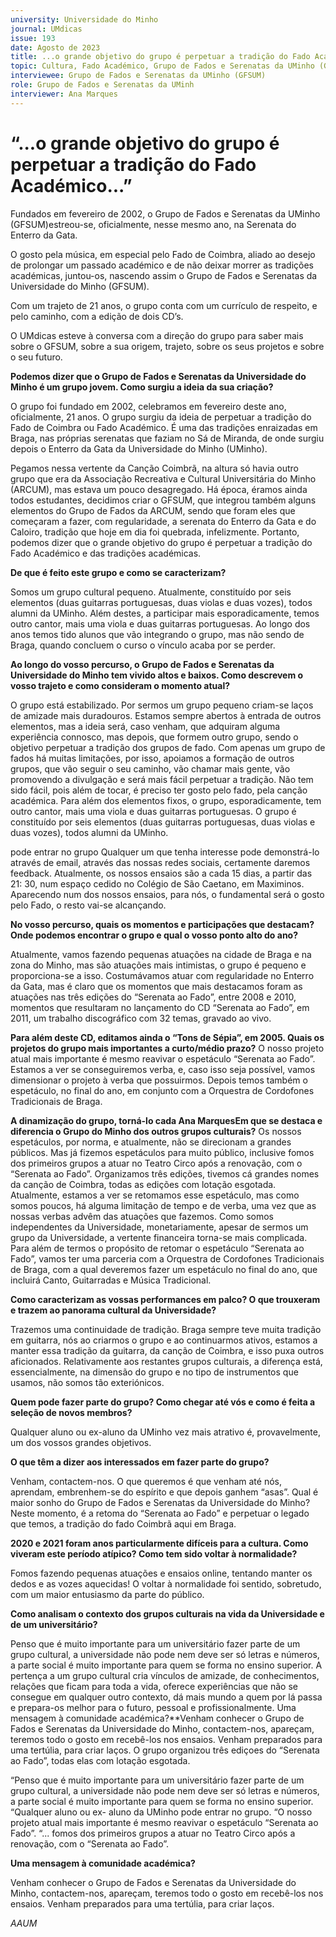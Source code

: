 ```yaml
---
university: Universidade do Minho
journal: UMdicas 
issue: 193
date: Agosto de 2023
title: ...o grande objetivo do grupo é perpetuar a tradição do Fado Académico...
topic: Cultura, Fado Académico, Grupo de Fados e Serenatas da UMinho (GFSUM)
interviewee: Grupo de Fados e Serenatas da UMinho (GFSUM)
role: Grupo de Fados e Serenatas da UMinh
interviewer: Ana Marques
---
```



# “...o grande objetivo do grupo é perpetuar a tradição do Fado Académico...”

Fundados em fevereiro de 2002, o Grupo de Fados e Serenatas da UMinho (GFSUM)estreou-se, oficialmente, nesse mesmo ano, na Serenata do Enterro da Gata.

O gosto pela música, em especial pelo Fado de Coimbra, aliado ao desejo de prolongar um passado académico e de não deixar morrer as tradições académicas, juntou-os, nascendo assim o Grupo de Fados e Serenatas da Universidade do Minho (GFSUM). 

Com um trajeto de 21 anos, o grupo conta com um currículo de respeito, e pelo caminho, com a edição de dois CD’s. 

O UMdicas esteve à conversa com a direção do grupo para saber mais sobre o GFSUM, sobre a sua origem, trajeto, sobre os seus projetos e sobre o seu futuro.

**Podemos dizer que o Grupo de Fados e Serenatas da Universidade do Minho é um grupo jovem. Como surgiu a ideia da sua criação?**

O grupo foi fundado em 2002, celebramos em fevereiro deste ano, oficialmente, 21 anos.
O grupo surgiu da ideia de perpetuar a tradição do Fado de Coimbra ou Fado Académico.
É uma das tradições enraizadas em Braga, nas próprias serenatas que faziam no Sá de Miranda, de onde surgiu depois o Enterro da Gata da Universidade do Minho (UMinho).

Pegamos nessa vertente da Canção Coimbrã, na altura só havia outro grupo que era da Associação Recreativa e Cultural Universitária do Minho (ARCUM), mas estava um pouco desagregado.
Há época, éramos ainda todos estudantes, decidimos criar o GFSUM, que integrou também alguns elementos do Grupo de Fados da ARCUM, sendo que foram eles que começaram a fazer, com regularidade, a serenata do Enterro da Gata e do Caloiro, tradição que hoje em dia foi quebrada, infelizmente. 
Portanto, podemos dizer que o grande objetivo do grupo é perpetuar a tradição do Fado Académico e das tradições académicas.

**De que é feito este grupo e como se caracterizam?**

Somos um grupo cultural pequeno. Atualmente, constituído por seis elementos (duas guitarras portuguesas, duas violas e duas vozes), todos alumni da UMinho.
Além destes, a participar mais esporadicamente, temos outro cantor, mais uma viola e duas guitarras portuguesas.
Ao longo dos anos temos tido alunos que vão integrando o grupo, mas não sendo de Braga, quando concluem o curso o vínculo acaba por se perder. 

**Ao longo do vosso percurso, o Grupo de Fados e Serenatas da Universidade do Minho tem vivido altos e baixos. Como descrevem o vosso trajeto e como consideram o momento atual?**

O grupo está estabilizado. Por sermos um grupo pequeno criam-se laços de amizade mais duradouros.
Estamos sempre abertos à entrada de outros elementos, mas a ideia será, caso venham, que adquiram alguma experiência connosco, mas depois, que formem outro grupo, sendo o objetivo perpetuar a tradição dos grupos de fado.
Com apenas um grupo de fados há muitas limitações, por isso, apoiamos a formação de outros grupos, que vão seguir o seu caminho, vão chamar mais gente, vão promovendo a divulgação e será mais fácil perpetuar a tradição.
Não tem sido fácil, pois além de tocar, é preciso ter gosto pelo fado, pela canção académica. Para além dos elementos fixos, o grupo, esporadicamente, tem outro cantor, mais uma viola e duas guitarras portuguesas.
O grupo é constituído por seis elementos (duas guitarras portuguesas, duas violas e duas vozes), todos alumni da UMinho.

pode entrar no grupo Qualquer um que tenha interesse pode demonstrá-lo através de email, através das nossas redes sociais, certamente daremos feedback.
Atualmente, os nossos ensaios são a cada 15 dias, a partir das 21: 30, num espaço cedido no Colégio de São Caetano, em Maximinos.
Aparecendo num dos nossos ensaios, para nós, o fundamental será o gosto pelo Fado, o resto vai-se alcançando. 

**No vosso percurso, quais os momentos e participações que destacam? Onde podemos encontrar o grupo e qual o vosso ponto alto do ano?**

Atualmente, vamos fazendo pequenas atuações na cidade de Braga e na zona do Minho, mas são atuações mais intimistas, o grupo é pequeno e proporciona-se a isso.
Costumávamos atuar com regularidade no Enterro da Gata, mas é claro que os momentos que mais destacamos foram as atuações nas três edições do “Serenata ao Fado”, entre 2008 e 2010, momentos que resultaram no lançamento do CD “Serenata ao Fado”, em 2011, um trabalho discográfico com 32 temas, gravado ao vivo.

**Para além deste CD, editamos ainda o “Tons de Sépia”, em 2005. Quais os projetos do grupo mais importantes a curto/médio prazo?**
O nosso projeto atual mais importante é mesmo reavivar o espetáculo “Serenata ao Fado”.
Estamos a ver se conseguiremos verba, e, caso isso seja possível, vamos dimensionar o projeto à verba que possuirmos. Depois temos também o espetáculo, no final do ano, em conjunto com a Orquestra de Cordofones Tradicionais de Braga.

**A dinamização do grupo, torná-lo cada Ana MarquesEm que se destaca e diferencia o Grupo do Minho dos outros grupos culturais?**
Os nossos espetáculos, por norma, e atualmente, não se direcionam a grandes públicos.
Mas já fizemos espetáculos para muito público, inclusive fomos dos primeiros grupos a atuar no Teatro Circo após a renovação, com o “Serenata ao Fado”.
Organizamos três edições, tivemos cá grandes nomes da canção de Coimbra, todas as edições com lotação esgotada. 
Atualmente, estamos a ver se retomamos esse espetáculo, mas como somos poucos, há alguma limitação de tempo e de verba, uma vez que as nossas verbas advêm das atuações que fazemos.
Como somos independentes da Universidade, monetariamente, apesar de sermos um grupo da Universidade, a vertente financeira torna-se mais complicada. 
Para além de termos o propósito de retomar o espetáculo “Serenata ao Fado”, vamos ter uma parceria com a Orquestra de Cordofones Tradicionais de Braga, com a qual deveremos fazer um espetáculo no final do ano, que incluirá Canto, Guitarradas e Música Tradicional.

**Como caracterizam as vossas performances em palco? O que trouxeram e trazem ao panorama cultural da Universidade?**

Trazemos uma continuidade de tradição.
Braga sempre teve muita tradição em guitarra, nós ao criarmos o grupo e ao continuarmos ativos, estamos a manter essa tradição da guitarra, da canção de Coimbra, e isso puxa outros aficionados.
Relativamente aos restantes grupos culturais, a diferença está, essencialmente, na dimensão do grupo e no tipo de instrumentos que usamos, não somos tão exteriónicos.

**Quem pode fazer parte do grupo? Como chegar até vós e como é feita a seleção de novos membros?**

Qualquer aluno ou ex-aluno da UMinho vez mais atrativo é, provavelmente, um dos vossos grandes objetivos.

**O que têm a dizer aos interessados em fazer parte do grupo?**

Venham, contactem-nos. O que queremos é que venham até nós, aprendam, embrenhem-se do espírito e que depois ganhem “asas”.
Qual é maior sonho do Grupo de Fados e Serenatas da Universidade do Minho? Neste momento, é a retoma do “Serenata ao Fado” e perpetuar o legado que temos, a tradição do fado Coimbrã aqui em Braga.

**2020 e 2021 foram anos particularmente difíceis para a cultura. Como viveram este período atípico? Como tem sido voltar à normalidade?**

Fomos fazendo pequenas atuações e ensaios online, tentando manter os dedos e as vozes aquecidas! O voltar à normalidade foi sentido, sobretudo, com um maior entusiasmo da parte do público.

**Como analisam o contexto dos grupos culturais na vida da Universidade e de um universitário?**

Penso que é muito importante para um universitário fazer parte de um grupo cultural, a universidade não pode nem deve ser só letras e números, a parte social é muito importante para quem se forma no ensino superior.
A pertença a um grupo cultural cria vínculos de amizade, de conhecimentos, relações que ficam para toda a vida, oferece experiências que não se consegue em qualquer outro contexto, dá mais mundo a quem por lá passa e prepara-os melhor para o futuro, pessoal e profissionalmente.
Uma mensagem à comunidade académica?**Venham conhecer o Grupo de Fados e Serenatas da Universidade do Minho, contactem-nos, apareçam, teremos todo o gosto em recebê-los nos ensaios. Venham preparados para uma tertúlia, para criar laços. O grupo organizou três ediçoes do “Serenata ao Fado”, todas elas com lotação esgotada.

“Penso que é muito importante para um universitário fazer parte de um grupo cultural, a universidade não pode nem deve ser só letras e números, a parte social é muito importante para quem se forma no ensino superior.
“Qualquer aluno ou ex- aluno da UMinho pode entrar no grupo.
“O nosso projeto atual mais importante é mesmo reavivar o espetáculo “Serenata ao Fado”. “... fomos dos primeiros grupos a atuar no Teatro Circo após a renovação, com o “Serenata ao Fado”.

**Uma mensagem à comunidade académica?**

Venham conhecer o Grupo de Fados e Serenatas da Universidade do Minho, contactem-nos, apareçam, teremos todo o gosto em recebê-los nos ensaios.
Venham preparados para uma tertúlia, para criar laços.

*AAUM*